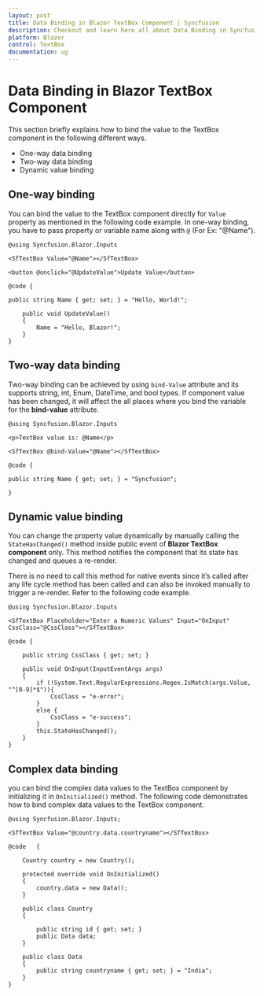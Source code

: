 ```yaml
---
layout: post
title: Data Binding in Blazor TextBox Component | Syncfusion
description: Checkout and learn here all about Data Binding in Syncfusion Blazor TextBox component and much more.
platform: Blazor
control: TextBox
documentation: ug
---
```


# Data Binding in Blazor TextBox Component

This section briefly explains how to bind the value to the TextBox component in the following different ways.

* One-way data binding
* Two-way data binding
* Dynamic value binding

## One-way binding

You can bind the value to the TextBox component directly for `Value` property as mentioned in the following code example. In one-way binding, you have to pass property or variable name along with `@` (For Ex: "@Name").

```cshtml
@using Syncfusion.Blazor.Inputs

<SfTextBox Value="@Name"></SfTextBox>

<button @onclick="@UpdateValue">Update Value</button>

@code {

public string Name { get; set; } = "Hello, World!";

    public void UpdateValue()
    {
        Name = "Hello, Blazor!";
    }
}
```

## Two-way data binding

Two-way binding can be achieved by using `bind-Value` attribute and its supports string, int, Enum, DateTime, and bool types. If component value has been changed, it will affect the all places where you bind the variable for the **bind-value** attribute.

```cshtml
@using Syncfusion.Blazor.Inputs

<p>TextBox value is: @Name</p>

<SfTextBox @bind-Value="@Name"></SfTextBox>

@code {

public string Name { get; set; } = "Syncfusion";

}
```

## Dynamic value binding

You can change the property value dynamically by manually calling the `StateHasChanged()` method inside public event of **Blazor TextBox component** only. This method notifies the component that its state has changed and queues a re-render.

There is no need to call this method for native events since it’s called after any life cycle method has been called and can also be invoked manually to trigger a re-render. Refer to the following code example.

```cshtml
@using Syncfusion.Blazor.Inputs

<SfTextBox Placeholder="Enter a Numeric Values" Input="OnInput" CssClass="@CssClass"></SfTextBox>

@code {

    public string CssClass { get; set; }

    public void OnInput(InputEventArgs args)
    {
        if (!System.Text.RegularExpressions.Regex.IsMatch(args.Value, "^[0-9]*$")){
            CssClass = "e-error";
        }
        else {
            CssClass = "e-success";
        }
        this.StateHasChanged();
    }
}
```

## Complex data binding

you can bind the complex data values to the TextBox component by initializing it in `OnInitialized()` method. The following code demonstrates how to bind complex data values to the TextBox component.

```cshtml
@using Syncfusion.Blazor.Inputs; 

<SfTextBox Value="@country.data.countryname"></SfTextBox>

@code   {

    Country country = new Country();

    protected override void OnInitialized()
    {
        country.data = new Data();
    }

    public class Country
    {

        public string id { get; set; }
        public Data data;
    }

    public class Data
    {
        public string countryname { get; set; } = "India";
    }
}
```